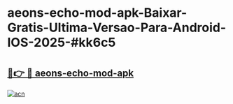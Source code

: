 # aeons-echo-mod-apk-Baixar-Gratis-Ultima-Versao-Para-Android-IOS-2025-#kk6c5

# <h2><a href="https://ainizakaria.my?title=aeons-echo-mod-apk&ref=22M">🔗👉 🔴 aeons-echo-mod-apk</a></h2>

[![acn](https://github.com/user-attachments/assets/0f9c940e-d8b0-45ae-aac7-cd30a18b3e1c)](https://ainizakaria.my?title=aeons-echo-mod-apk&ref=22M)

